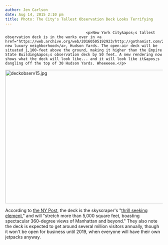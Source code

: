 ```yaml
---
author: Jen Carlson
date: Aug 14, 2015 2:10 pm
title: Photo: The City's Tallest Observation Deck Looks Terrifying
---
```


	
										<p>New York City&apos;s tallest observation deck is in the works over in <a href="https://web.archive.org/web/20160505192923/http://gothamist.com/2015/07/15/hudson_yards_sneak_peek.php">Manhattan&apos;s new luxury neighborhood</a>, Hudson Yards. The open-air deck will be situated 1,100-feet above the ground, making it higher than the Empire State Building&apos;s observation deck by 50 feet. A new rendering now shows what the deck will look like... and it will look like it&apos;s dangling off the top of 30 Hudson Yards. Wheeeeee.</p>

<p><span class="mt-enclosure mt-enclosure-image" style="display: inline;"> <img alt="deckobserv15.jpg" src="https://web.archive.org/web/20160505192923im_/http://gothamist.com/attachments/arts_jen/deckobserv15.jpg" width="640" height="427" class="image-none"> </span></p>

<p>According to <a href="https://web.archive.org/web/20160505192923/http://nypost.com/2015/08/14/new-deck-to-top-view-from-empire-state-building/">the NY Post</a>, the deck is the skyscraper&apos;s &quot;<a href="https://web.archive.org/web/20160505192923/http://ny.curbed.com/archives/2014/12/03/30_hudson_yards_tower_will_feature_mysterious_thrill_device.php">thrill seeking element</a>,&quot; and will &quot;stretch more than 5,000 square feet, boasting spectacular 360-degree views of Manhattan and beyond.&quot; They also note the deck is expected to get around several million visitors annually, though it won&apos;t be open for business until 2019, when everyone will have their own jetpacks anyway.</p>					
										
									
				